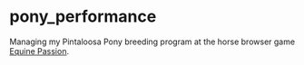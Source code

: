 
# pony_performance

Managing my Pintaloosa Pony breeding program at the horse browser game [Equine Passion](https://www.equinepassion.de/).
